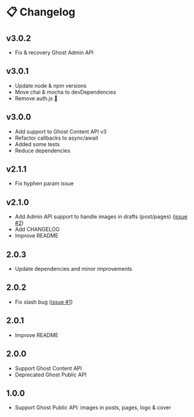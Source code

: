 # 📋 Changelog
## v3.0.2
- Fix & recovery Ghost Admin API

## v3.0.1
- Update node & npm versions
- Move chai & mocha to devDependencies
- Remove auth.js 🐛

## v3.0.0
- Add support to Ghost Content API v3
- Refactor callbacks to async/await
- Added some tests
- Reduce dependencies

## v2.1.1
- Fix hyphen param issue

## v2.1.0
- Add Admin API support to handle images in drafts (post/pages) ([issue #2](https://github.com/ghostboard/ghost-purge-images/issues/2))
- Add CHANGELOG
- Improve README

## 2.0.3
- Update dependencies and minor improvements

## 2.0.2
- Fix slash bug ([issue #1](https://github.com/ghostboard/ghost-purge-images/issues/1))

## 2.0.1
- Improve README

## 2.0.0
- Support Ghost Content API
- Deprecated Ghost Public API

## 1.0.0
- Support Ghost Public API: images in posts, pages, logo & cover